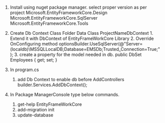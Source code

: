 ﻿1. Install using nuget package manager. select proper version as per project
    Microsoft.EntityFrameworkCore.Design
    Microsoft.EntityFrameworkCore.SqlServer
    Microsoft.EntityFrameworkCore.Tools

2. Create Db Context Class 
    Folder Data 
    Class ProjectNameDbContext
        1. Extend it with DbContext of EntityFrameWorkCore Library 
        2. Override OnConfiguring method 
            optionsBuilder.UseSqlServer(@"Server=(localdb)\MSSQLLocalDB;Database=EMSDb;Trusted_Connection=True;");
        3. create a property for the model needed in db. 
            public DbSet<Employee> Employees { get; set; }

3. In program.cs 
    1. add Db Context to enable db before AddControllers
        builder.Services.AddDbContext<EMSDbContext>();

4. In Package ManagerConsole type below commands.
    1. get-help EntityFrameWorkCore
    2. add-migration init 
    3. update-database 
